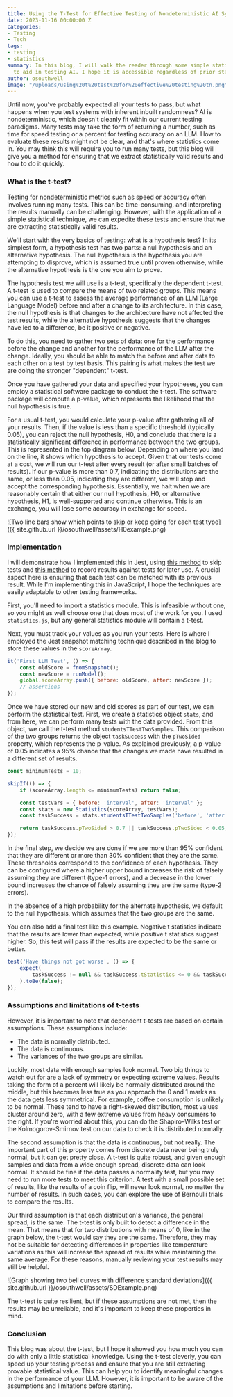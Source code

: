 ```yaml
---
title: Using the T-Test for Effective Testing of Nondeterministic AI Systems
date: 2023-11-16 00:00:00 Z
categories:
- Testing
- Tech
tags:
- testing
- statistics
summary: In this blog, I will walk the reader through some simple statistical concepts
  to aid in testing AI. I hope it is accessible regardless of prior statistical knowledge.
author: osouthwell
image: "/uploads/using%20t%20test%20for%20effective%20testing%20tn.png"
---
```


Until now, you've probably expected all your tests to pass, but what happens when you test systems with inherent inbuilt randomness? AI is nondeterministic, which doesn't cleanly fit within our current testing paradigms. Many tests may take the form of returning a number, such as time for speed testing or a percent for testing accuracy on an LLM. How to evaluate these results might not be clear, and that's where statistics come in. You may think this will require you to run many tests, but this blog will give you a method for ensuring that we extract statistically valid results and how to do it quickly.

### What is the t-test?

Testing for nondeterministic metrics such as speed or accuracy often involves running many tests. This can be time-consuming, and interpreting the results manually can be challenging. However, with the application of a simple statistical technique, we can expedite these tests and ensure that we are extracting statistically valid results.

We'll start with the very basics of testing: what is a hypothesis test? In its simplest form, a hypothesis test has two parts: a null hypothesis and an alternative hypothesis. The null hypothesis is the hypothesis you are attempting to disprove, which is assumed true until proven otherwise, while the alternative hypothesis is the one you aim to prove.

The hypothesis test we will use is a t-test, specifically the dependent t-test. A t-test is used to compare the means of two related groups. This means you can use a t-test to assess the average performance of an LLM (Large Language Model) before and after a change to its architecture. In this case, the null hypothesis is that changes to the architecture have not affected the test results, while the alternative hypothesis suggests that the changes have led to a difference, be it positive or negative.

To do this, you need to gather two sets of data: one for the performance before the change and another for the performance of the LLM after the change. Ideally, you should be able to match the before and after data to each other on a test by test basis. This pairing is what makes the test we are doing the stronger "dependent" t-test.

Once you have gathered your data and specified your hypotheses, you can employ a statistical software package to conduct the t-test. The software package will compute a p-value, which represents the likelihood that the null hypothesis is true.

For a usual t-test, you would calculate your p-value after gathering all of your results. Then, if the value is less than a specific threshold (typically 0.05), you can reject the null hypothesis, H0, and conclude that there is a statistically significant difference in performance between the two groups. This is represented in the top diagram below. Depending on where you land on the line, it shows which hypothesis to accept. Given that our tests come at a cost, we will run our t-test after every result (or after small batches of results). If our p-value is more than 0.7, indicating the distributions are the same, or less than 0.05, indicating they are different, we will stop and accept the corresponding hypothesis. Essentially, we halt when we are reasonably certain that either our null hypothesis, H0, or alternative hypothesis, H1, is well-supported and continue otherwise. This is an exchange, you will lose some accuracy in exchange for speed.

![Two line bars show which points to skip or keep going for each test type]({{ site.github.url }}/osouthwell/assets/H0example.png)

### Implementation

I will demonstrate how I implemented this in Jest, using [this method](https://blog.scottlogic.com/2023/09/19/dynamically-skipping-tests-within-jest.html) to skip tests and [this method](https://blog.scottlogic.com/2023/09/12/enhancing-jest-snapshot-testing.html) to record results against tests for later use. A crucial aspect here is ensuring that each test can be matched with its previous result. While I'm implementing this in JavaScript, I hope the techniques are easily adaptable to other testing frameworks.

First, you'll need to import a statistics module. This is infeasible without one, so you might as well choose one that does most of the work for you. I used `statistics.js`, but any general statistics module will contain a t-test.

Next, you must track your values as you run your tests. Here is where I employed the Jest snapshot matching technique described in the blog to store these values in the `scoreArray`.

~~~javascript
it('First LLM Test', () => {
    const oldScore = fromSnapshot();
    const newScore = runModel();
    global.scoreArray.push({ before: oldScore, after: newScore });
    // assertions
});
~~~

Once we have stored our new and old scores as part of our test, we can perform the statistical test. First, we create a statistics object `stats`, and from here, we can perform many tests with the data provided. From this object, we call the t-test method `studentsTTestTwoSamples`. This comparison of the two groups returns the object `taskSuccess` with the `pTwoSided` property, which represents the p-value. As explained previously, a p-value of 0.05 indicates a 95% chance that the changes we made have resulted in a different set of results.

~~~javascript
const minimumTests = 10;

skipIf(() => {
    if (scoreArray.length <= minimumTests) return false;

    const testVars = { before: 'interval', after: 'interval' };
    const stats = new Statistics(scoreArray, testVars);
    const taskSuccess = stats.studentsTTestTwoSamples('before', 'after', { dependent: true });

    return taskSuccess.pTwoSided > 0.7 || taskSuccess.pTwoSided < 0.05;
});
~~~

In the final step, we decide we are done if we are more than 95% confident that they are different or more than 30% confident that they are the same. These thresholds correspond to the confidence of each hypothesis. They can be configured where a higher upper bound increases the risk of falsely assuming they are different (type-1 errors), and a decrease in the lower bound increases the chance of falsely assuming they are the same (type-2 errors).

In the absence of a high probability for the alternate hypothesis, we default to the null hypothesis, which assumes that the two groups are the same.

You can also add a final test like this example. Negative t statistics indicate that the results are lower than expected, while positive t statistics suggest higher. So, this test will pass if the results are expected to be the same or better.

~~~javascript
test('Have things not got worse', () => {
    expect(
        taskSuccess != null && taskSuccess.tStatistics <= 0 && taskSuccess.pTwoSided < 0.05
    ).toBe(false);
});
~~~

### Assumptions and limitations of t-tests

However, it is important to note that dependent t-tests are based on certain assumptions. These assumptions include:

-   The data is normally distributed.
-   The data is continuous.
-   The variances of the two groups are similar.

Luckily, most data with enough samples look normal. Two big things to watch out for are a lack of symmetry or expecting extreme values. Results taking the form of a percent will likely be normally distributed around the middle, but this becomes less true as you approach the 0 and 1 marks as the data gets less symmetrical. For example, coffee consumption is unlikely to be normal. These tend to have a right-skewed distribution, most values cluster around zero, with a few extreme values from heavy consumers to the right. If you're worried about this, you can do the Shapiro–Wilks test or the Kolmogorov–Smirnov test on our data to check it is distributed normally.

The second assumption is that the data is continuous, but not really. The important part of this property comes from discrete data never being truly normal, but it can get pretty close. A t-test is quite robust, and given enough samples and data from a wide enough spread, discrete data can look normal. It should be fine if the data passes a normality test, but you may need to run more tests to meet this criterion. A test with a small possible set of results, like the results of a coin flip, will never look normal, no matter the number of results. In such cases, you can explore the use of Bernoulli trials to compare the results.

Our third assumption is that each distribution's variance, the general spread, is the same. The t-test is only built to detect a difference in the mean. That means that for two distributions with means of 0, like in the graph below, the t-test would say they are the same. Therefore, they may not be suitable for detecting differences in properties like temperature variations as this will increase the spread of results while maintaining the same average. For these reasons, manually reviewing your test results may still be helpful.

![Graph showing two bell curves with difference standard deviations]({{ site.github.url }}/osouthwell/assets/SDExample.png)

The t-test is quite resilient, but if these assumptions are not met, then the results may be unreliable, and it's important to keep these properties in mind.

### Conclusion

This blog was about the t-test, but I hope it showed you how much you can do with only a little statistical knowledge. Using the t-test cleverly, you can speed up your testing process and ensure that you are still extracting provable statistical value. This can help you to identify meaningful changes in the performance of your LLM. However, it is important to be aware of the assumptions and limitations before starting.
